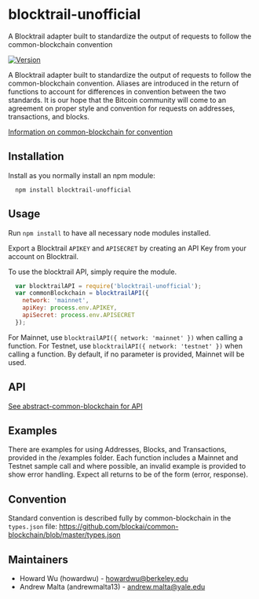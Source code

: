 # blocktrail-unofficial
A Blocktrail adapter built to standardize the output of requests to follow the common-blockchain convention

[![Version](http://img.shields.io/npm/v/blocktrail-unofficial.svg)](https://www.npmjs.org/package/blocktrail-unofficial)

A Blocktrail adapter built to standardize the output of requests to follow the common-blockchain convention. Aliases are introduced in the return of functions to account for differences in convention between the two standards. It is our hope that the Bitcoin community will come to an agreement on proper style and convention for requests on addresses, transactions, and blocks. 

[Information on common-blockchain for convention](https://github.com/common-blockchain/common-blockchain/blob/master/README.md)

## Installation

Install as you normally install an npm module:
```
  npm install blocktrail-unofficial
```

## Usage

Run ``` npm install ``` to have all necessary node modules installed.

Export a Blocktrail ``` APIKEY ``` and ``` APISECRET ``` by creating an API Key from your account on Blocktrail.

To use the blocktrail API, simply require the module.
```javascript
  var blocktrailAPI = require('blocktrail-unofficial');
  var commonBlockchain = blocktrailAPI({ 
    network: 'mainnet',
    apiKey: process.env.APIKEY,
    apiSecret: process.env.APISECRET
  });
```
For Mainnet, use ``` blocktrailAPI({ network: 'mainnet' }) ``` when calling a function. For Testnet, use ``` blocktrailAPI({ network: 'testnet' }) ``` when calling a function. By default, if no parameter is provided, Mainnet will be used.

## API

[See abstract-common-blockchain for API](https://github.com/blockai/abstract-common-blockchain/blob/master/README.md)

## Examples

There are examples for using Addresses, Blocks, and Transactions, provided in the /examples folder. Each function includes a Mainnet and Testnet sample call and where possible, an invalid example is provided to show error handling. Expect all returns to be of the form (error, response).

## Convention

Standard convention is described fully by common-blockchain in the ```types.json``` file: https://github.com/blockai/common-blockchain/blob/master/types.json

## Maintainers
  * Howard Wu (howardwu) - howardwu@berkeley.edu
  * Andrew Malta (andrewmalta13) - andrew.malta@yale.edu
